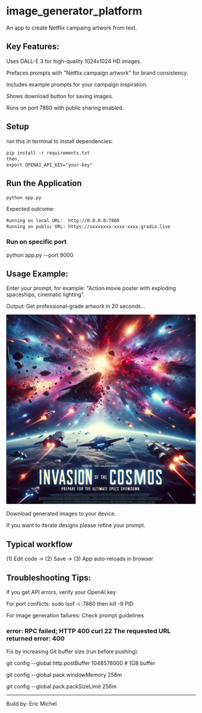 # image_generator_platform
An app to create Netflix campaing artwork from text.

## Key Features:

Uses DALL-E 3 for high-quality 1024x1024 HD images.

Prefaces prompts with "Netflix campaign artwork" for brand consistency.

Includes example prompts for your campaign inspiration.

Shows download button for saving images.

Runs on port 7860 with public sharing enabled.


## Setup

run this in terminal to install dependencies:
```
pip install -r requirements.txt
then,
export OPENAI_API_KEY="your-key"
```

## Run the Application

```
python app.py
```

Expected outcome:
```
Running on local URL:  http://0.0.0.0:7860
Running on public URL: https://xxxxxxxx-xxxx-xxxx.gradio.live
```

### Run on specific port
python app.py --port 9000



## Usage Example:

Enter your prompt, for example: "Action movie poster with exploding spaceships, cinematic lighting".

Output: Get professional-grade artwork in 20 seconds...

![Sample generated image](https://raw.githubusercontent.com/mobeloper/image_generator_platform/refs/heads/main/generated-sample.webp)

Download generated images to your device.

If you want to iterate designs please refine your prompt.


## Typical workflow
(1) Edit code -> (2) Save -> (3) App auto-reloads in browser


## Troubleshooting Tips:

If you get API errors, verify your OpenAI key

For port conflicts: sudo lsof -i :7860 then kill -9 PID

For image generation failures: Check prompt guidelines

### error: RPC failed; HTTP 400 curl 22 The requested URL returned error: 400

Fix by increasing Git buffer size (run before pushing):

git config --global http.postBuffer 1048576000  # 1GB buffer

git config --global pack.windowMemory 256m

git config --global pack.packSizeLimit 256m

-----------------
Build by:
Eric Michel
